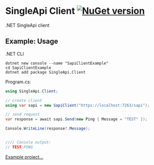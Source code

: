 # SingleApi Client [![NuGet version](https://badge.fury.io/nu/SingleApi.Client.svg)](http://badge.fury.io/nu/SingleApi.Client)
.NET SingleApi client


## Example: Usage
.NET CLI
```
dotnet new console --name "SapiClientExample"
cd SapiClientExample
dotnet add package SingleApi.Client
```

Program.cs:
```C#
using SingleApi.Client;

// create client
using var sapi = new SapiClient("https://localhost:7263/sapi");

// send request
var response = await sapi.Send(new Ping { Message = "TEST" });

Console.WriteLine(response?.Message);


//// Console output:
// TEST PONG
```

[Example project...](https://github.com/mustaddon/SingleApi/tree/main/Examples/Example.Client)
